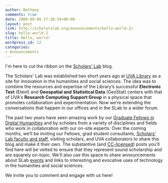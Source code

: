 ```yaml
---
author: Bethany
comments: true
date: 2008-09-08 17:28:54+00:00
layout: post
link: http://scholarslab.org/announcements/hello-world-2/
slug: hello-world-2
title: Hello, world!
wordpress_id: 12
categories:
- Announcements
---
```


I'm here to cut the ribbon on the [Scholars' Lab](http://www.lib.virginia.edu/scholarslab/index.html) blog.

The Scholars' Lab was established two short years ago at [UVA Library](http://lib.virginia.edu) as a site for innovation in the humanities and social sciences.  The idea was to combine the resources and expertise of the Library’s successful **Electronic Text** (Etext) and **Geospatial and Statistical Data** (GeoStat) centers with that of UVA's **Research Computing Support Group** in a physical space that promotes collaboration and experimentation.  Now we’re extending the conversations that happen in our offices and in the SLab to a wider forum.

The past two years have seen amazing work by our [Graduate Fellows in Digital Humanities](http://www.lib.virginia.edu/scholarslab/about/fellows.html) and by scholars from a variety of disciplines and fields who work in collaboration with our on-site experts.  Over the coming months, we’ll be inviting our Fellows, grad student consultants, [Scholars’ Lab faculty and staff](http://www.lib.virginia.edu/scholarslab/consultation/index.html), visiting scholars, and UVA collaborators to share this blog and make it their own.  The substantive (and [CC-licensed](http://creativecommons.org/licenses/by-sa/3.0/)) posts you'll find here will be vetted to ensure that they represent sound scholarship and are squarely on-topic.  We'll also use this space to share announcements about SLab [events](http://www.lib.virginia.edu/scholarslab/about/events.html) and links to interesting and evocative uses of technology in the humanities and social sciences.

We invite you to comment and engage with us here!
